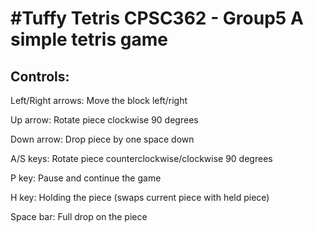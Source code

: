 #Tuffy Tetris CPSC362 - Group5
A simple tetris game
====================

Controls:
---------

Left/Right arrows: Move the block left/right

Up arrow: Rotate piece clockwise 90 degrees

Down arrow: Drop piece by one space down

A/S keys: Rotate piece counterclockwise/clockwise 90 degrees

P key: Pause and continue the game

H key: Holding the piece (swaps current piece with held piece)

Space bar: Full drop on the piece
